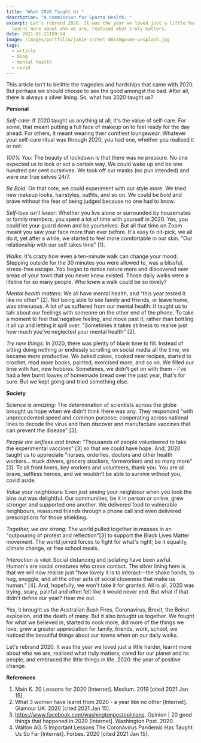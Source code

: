 ```yaml
---
title: "What 2020 Taught Us "
description: "A commission for Sparta Health. "
excerpt: Let's rebrand 2020. It was the year we loved just a little harder,
  learnt more about who we are, realised what truly matters.
date: 2021-01-21T09:54
image: /images/portfolio/jamie-street-d6ktmgxv6e-unsplash.jpg
tags:
  - article
  - blog
  - mental health
  - covid
---
```

This article isn't to belittle the tragedies and hardships that came with 2020. But perhaps we should choose to see the good amongst the bad. After all, there is always a silver lining. So, what has 2020 taught us?

**Personal**

*Self-care*: If 2020 taught us anything at all, it's the value of self-care. For some, that meant putting a full face of makeup on to feel ready for the day ahead. For others, it meant wearing their comfiest loungewear. Whatever your self-care ritual was through 2020, you had one, whether you realised it or not.

*100% You*: The beauty of lockdown is that there was no pressure. No one expected us to look or act a certain way. We could wake up and be one hundred per cent ourselves. We took off our masks (no pun intended) and were our true selves 24/7.

*Be Bold*: On that note, we could experiment with our style more. We tried new makeup looks, hairstyles, outfits, and so on. We could be bold and brave without the fear of being judged because no one had to know.

*Self-love isn't linear*: Whether you live alone or surrounded by housemates or family members, you spent a lot of time with yourself in 2020. Yes, you could let your guard down and be yourselves. But all that time on Zoom meant you saw your face more than ever before. It's easy to nit-pick, we all do it, yet after a while, we started to feel more comfortable in our skin. "Our relationship with our self takes time" \[1].

*Walks*: It's crazy how even a ten-minute walk can change your mood. Stepping outside for the 30 minutes you were allowed to, was a blissful, stress-free escape. You began to notice nature more and discovered new areas of your town that you never knew existed. Those daily walks were a lifeline for so many people. Who knew a walk could be so lovely?

*Mental health matters*: We all have mental health, and "this year tested it like no other" \[2]. Not being able to see family and friends, or leave home, was strenuous. A lot of us suffered from our mental health. It taught us to talk about our feelings with someone on the other end of the phone. To take a moment to feel that negative feeling, and move past it, rather than bottling it all up and letting it spill over. "Sometimes it takes stillness to realise just how much you've neglected your mental health" \[2].

*Try new things*: In 2020, there was plenty of blank time to fill. Instead of sitting doing nothing or endlessly scrolling on social media all the time, we became more productive. We baked cakes, cooked new recipes, started to crochet, read more books, painted, exercised more, and so on. We filled our time with fun, new hobbies. Sometimes, we didn't get on with them - I've had a few burnt loaves of homemade bread over the past year, that's for sure. But we kept going and tried something else.


**Society**

*Science is amazing*: The determination of scientists across the globe brought us hope when we didn't think there was any. They responded "with unprecedented speed and common purpose; cooperating across national lines to decode the virus and then discover and manufacture vaccines that can prevent the disease" \[3].

*People are selfless and brave*: "Thousands of people volunteered to take the experimental vaccines" \[3] so that we could have hope. And, 2020 taught us to appreciate "nurses, orderlies, doctors and other health workers... truck drivers, grocery stockers, farmworkers and so many more" \[3]. To all front liners, key workers and volunteers, thank you. You are all brave, selfless heroes, and we wouldn't be able to survive without you, covid aside.

*Value your neighbours*: Even just seeing your neighbour when you took the bins out was delightful. Our communities, be it in person or online, grew stronger and supported one another. We delivered food to vulnerable neighbours, reassured friends through a phone call and even delivered prescriptions for those shielding.

*Together, we are strong*: The world pulled together in masses in an "outpouring of protest and reflection"\[3] to support the Black Lives Matter movement. The world joined forces to fight for what's right; be it equality, climate change, or free school meals.

*Interaction is vital*: Social distancing and isolating have been awful. Human's are social creatures who crave contact. The silver lining here is that we will now realise just "how lovely it is to interact—the shake hands, to hug, snuggle, and all the other acts of social closeness that make us human." \[4]. And, hopefully, we won't take it for granted.
All in all, 2020 was trying, scary, painful and often felt like it would never end. But what if that didn't define our year? Hear me out.

Yes, it brought us the Australian Bush Fires, Coronavirus, Brexit, the Beirut explosion, and the death of many. But it also brought us together. We fought for what we believed in, started to cook more, did more of the things we love, grew a greater appreciation for family, friends, work, school, we noticed the beautiful things about our towns when on our daily walks. 

Let's rebrand 2020. It was the year we loved just a little harder, learnt more about who we are, realised what truly matters, cared for our planet and its people, and embraced the little things in life. 2020: the year of positive change.



**References**

1. Main K. 20 Lessons for 2020 \[Internet]. Medium. 2019 \[cited 2021 Jan 15].
2. What 3 women have learnt from 2020 - a year like no other \[Internet]. Glamour UK. 2020 \[cited 2021 Jan 15].
3. https://www.facebook.com/washingtonpostopinions. Opinion | 20 good things that happened in 2020 \[Internet]. Washington Post. 2020.
4. Walton AG. 5 Important Lessons The Coronavirus Pandemic Has Taught Us So Far \[Internet]. Forbes. 2020 \[cited 2021 Jan 15].